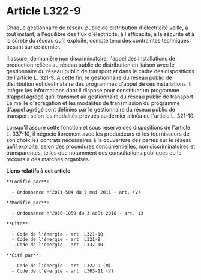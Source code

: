 # Article L322-9

Chaque gestionnaire de réseau public de distribution d'électricité veille, à tout instant, à l'équilibre des flux
d'électricité, à l'efficacité, à la sécurité et à la sûreté du réseau qu'il exploite, compte tenu des contraintes techniques
pesant sur ce dernier. 

Il assure, de manière non discriminatoire, l'appel des installations de production reliées au réseau public de distribution
en liaison avec le gestionnaire du réseau public de transport et dans le cadre des dispositions de l'article L. 321-9. A
cette fin, le gestionnaire du réseau public de distribution est destinataire des programmes d'appel de ces installations. Il
intègre les informations dont il dispose pour constituer un programme d'appel agrégé qu'il transmet au gestionnaire du réseau
public de transport. La maille d'agrégation et les modalités de transmission du programme d'appel agrégé sont définies par le
gestionnaire du réseau public de transport selon les modalités prévues au dernier alinéa de l'article L. 321-10. 

Lorsqu'il assure cette fonction et sous réserve des dispositions de l'article L. 337-10, il négocie librement avec les
producteurs et les fournisseurs de son choix les contrats nécessaires à la couverture des pertes sur le réseau qu'il
exploite, selon des procédures concurrentielles, non discriminatoires et transparentes, telles que notamment des
consultations publiques ou le recours à des marchés organisés.

**Liens relatifs à cet article**

	**Codifié par**:

	  - Ordonnance n°2011-504 du 9 mai 2011 - art. (V)

	**Modifié par**:

	  - Ordonnance n°2016-1059 du 3 août 2016 - art. 13

	**Cite**:

	  - Code de l'énergie - art. L321-10
	  - Code de l'énergie - art. L321-9
	  - Code de l'énergie - art. L337-10

	**Cité par**:

	  - Code de l'énergie - art. L322-9 (M)
	  - Code de l'énergie - art. L363-11 (V)
